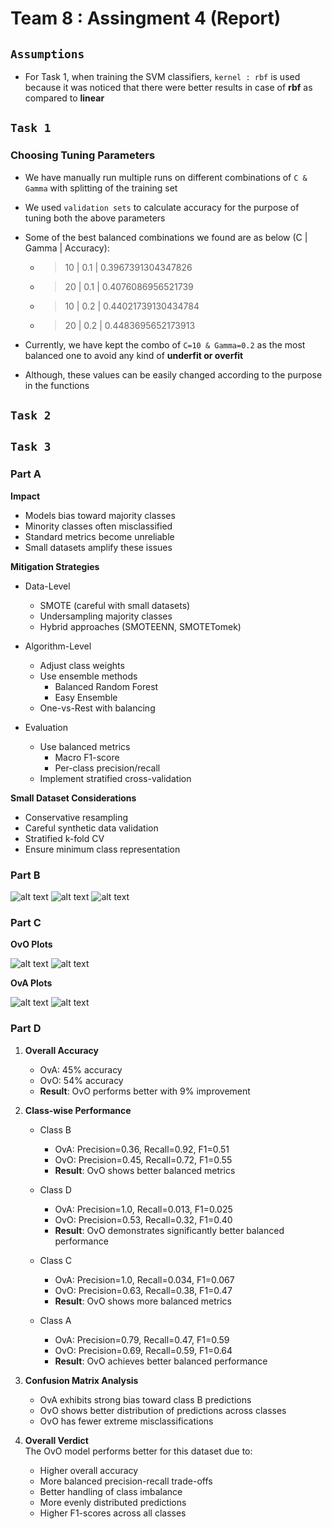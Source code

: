 # Team 8 : Assingment 4 (Report)

## `Assumptions`

* For Task 1, when training the SVM classifiers, `kernel : rbf` is used because it was noticed that there were better results in case of __rbf__ as compared to __linear__




## `Task 1`

### Choosing Tuning Parameters

* We have manually run multiple runs on different combinations of `C & Gamma` with splitting of the training set

* We used `validation sets` to calculate accuracy for the purpose of tuning both the above parameters

* Some of the best balanced combinations we found are as below (C | Gamma | Accuracy):
    * > 10 | 0.1 | 0.3967391304347826
    * > 20 | 0.1 | 0.4076086956521739
    * > 10 | 0.2 | 0.44021739130434784
    * > 20 | 0.2 | 0.4483695652173913

* Currently, we have kept the combo of `C=10 & Gamma=0.2` as the most balanced one to avoid any kind of __underfit or overfit__

* Although, these values can be easily changed according to the purpose in the functions



## `Task 2`




## `Task 3`

### Part A

__Impact__
- Models bias toward majority classes
- Minority classes often misclassified
- Standard metrics become unreliable
- Small datasets amplify these issues

__Mitigation Strategies__

* Data-Level
    - SMOTE (careful with small datasets)
    - Undersampling majority classes
    - Hybrid approaches (SMOTEENN, SMOTETomek)

* Algorithm-Level
    - Adjust class weights
    - Use ensemble methods
        * Balanced Random Forest
        * Easy Ensemble
    - One-vs-Rest with balancing

* Evaluation
    - Use balanced metrics
        * Macro F1-score
        * Per-class precision/recall
    - Implement stratified cross-validation

__Small Dataset Considerations__
- Conservative resampling
- Careful synthetic data validation
- Stratified k-fold CV
- Ensure minimum class representation



### Part B


![alt text](random_forest_classification_report.png) 
![alt text](random_forest_confusion_matrix.png) 
![alt text](random_forest_hyperparameters_distribution.png)




### Part C

__OvO Plots__

![alt text](ovo_confusion_matrix.png) 
![alt text](ovo_classification_report.png)


__OvA Plots__

![alt text](ova_confusion_matrix.png)
![alt text](ova_classification_report.png) 




### Part D

1. __Overall Accuracy__
    - OvA: 45% accuracy
    - OvO: 54% accuracy
    - **Result**: OvO performs better with 9% improvement

2. __Class-wise Performance__

    * Class B
        - OvA: Precision=0.36, Recall=0.92, F1=0.51
        - OvO: Precision=0.45, Recall=0.72, F1=0.55
        - **Result**: OvO shows better balanced metrics

    * Class D
        - OvA: Precision=1.0, Recall=0.013, F1=0.025
        - OvO: Precision=0.53, Recall=0.32, F1=0.40
        - **Result**: OvO demonstrates significantly better balanced performance

    * Class C
        - OvA: Precision=1.0, Recall=0.034, F1=0.067
        - OvO: Precision=0.63, Recall=0.38, F1=0.47
        - **Result**: OvO shows more balanced metrics

    * Class A
        - OvA: Precision=0.79, Recall=0.47, F1=0.59
        - OvO: Precision=0.69, Recall=0.59, F1=0.64
        - **Result**: OvO achieves better balanced performance

3. __Confusion Matrix Analysis__
    - OvA exhibits strong bias toward class B predictions
    - OvO shows better distribution of predictions across classes
    - OvO has fewer extreme misclassifications

4. __Overall Verdict__\
The OvO model performs better for this dataset due to:
    - Higher overall accuracy
    - More balanced precision-recall trade-offs
    - Better handling of class imbalance
    - More evenly distributed predictions
    - Higher F1-scores across all classes